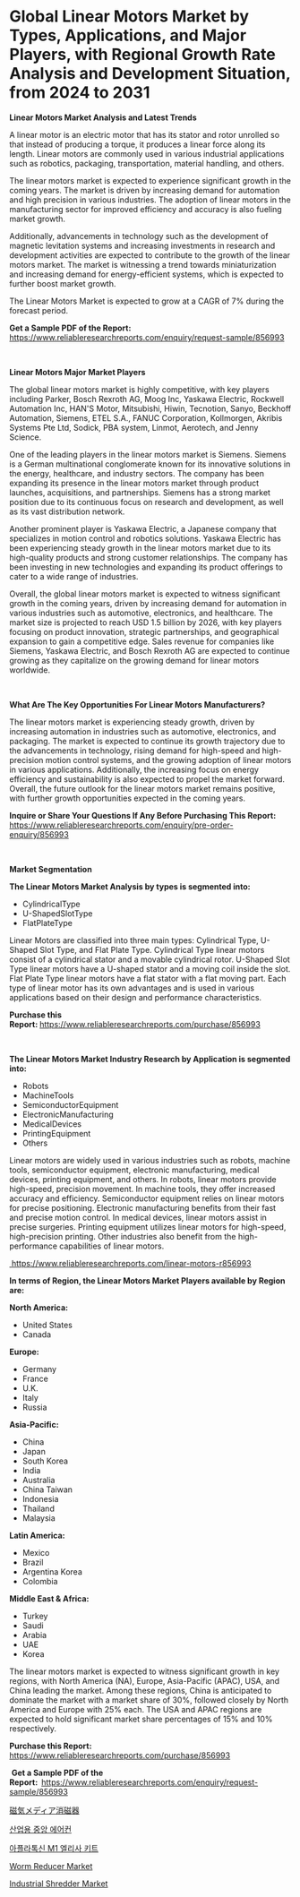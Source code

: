 <p><h1>Global Linear Motors Market by Types, Applications, and Major Players, with Regional Growth Rate Analysis and Development Situation, from 2024 to 2031</h1></p><p><strong>Linear Motors Market Analysis and Latest Trends</strong></p>
<p><p>A linear motor is an electric motor that has its stator and rotor unrolled so that instead of producing a torque, it produces a linear force along its length. Linear motors are commonly used in various industrial applications such as robotics, packaging, transportation, material handling, and others.</p><p>The linear motors market is expected to experience significant growth in the coming years. The market is driven by increasing demand for automation and high precision in various industries. The adoption of linear motors in the manufacturing sector for improved efficiency and accuracy is also fueling market growth.</p><p>Additionally, advancements in technology such as the development of magnetic levitation systems and increasing investments in research and development activities are expected to contribute to the growth of the linear motors market. The market is witnessing a trend towards miniaturization and increasing demand for energy-efficient systems, which is expected to further boost market growth.</p><p>The Linear Motors Market is expected to grow at a CAGR of 7% during the forecast period.</p></p>
<p><strong>Get a Sample PDF of the Report:&nbsp;</strong> <a href="https://www.reliableresearchreports.com/enquiry/request-sample/856993">https://www.reliableresearchreports.com/enquiry/request-sample/856993</a></p>
<p>&nbsp;</p>
<p><strong>Linear Motors Major Market Players</strong></p>
<p><p>The global linear motors market is highly competitive, with key players including Parker, Bosch Rexroth AG, Moog Inc, Yaskawa Electric, Rockwell Automation Inc, HAN'S Motor, Mitsubishi, Hiwin, Tecnotion, Sanyo, Beckhoff Automation, Siemens, ETEL S.A., FANUC Corporation, Kollmorgen, Akribis Systems Pte Ltd, Sodick, PBA system, Linmot, Aerotech, and Jenny Science.</p><p>One of the leading players in the linear motors market is Siemens. Siemens is a German multinational conglomerate known for its innovative solutions in the energy, healthcare, and industry sectors. The company has been expanding its presence in the linear motors market through product launches, acquisitions, and partnerships. Siemens has a strong market position due to its continuous focus on research and development, as well as its vast distribution network.</p><p>Another prominent player is Yaskawa Electric, a Japanese company that specializes in motion control and robotics solutions. Yaskawa Electric has been experiencing steady growth in the linear motors market due to its high-quality products and strong customer relationships. The company has been investing in new technologies and expanding its product offerings to cater to a wide range of industries.</p><p>Overall, the global linear motors market is expected to witness significant growth in the coming years, driven by increasing demand for automation in various industries such as automotive, electronics, and healthcare. The market size is projected to reach USD 1.5 billion by 2026, with key players focusing on product innovation, strategic partnerships, and geographical expansion to gain a competitive edge. Sales revenue for companies like Siemens, Yaskawa Electric, and Bosch Rexroth AG are expected to continue growing as they capitalize on the growing demand for linear motors worldwide.</p></p>
<p>&nbsp;</p>
<p><strong>What Are The Key Opportunities For Linear Motors Manufacturers?</strong></p>
<p><p>The linear motors market is experiencing steady growth, driven by increasing automation in industries such as automotive, electronics, and packaging. The market is expected to continue its growth trajectory due to the advancements in technology, rising demand for high-speed and high-precision motion control systems, and the growing adoption of linear motors in various applications. Additionally, the increasing focus on energy efficiency and sustainability is also expected to propel the market forward. Overall, the future outlook for the linear motors market remains positive, with further growth opportunities expected in the coming years.</p></p>
<p><strong>Inquire or Share Your Questions If Any Before Purchasing This Report:</strong> <a href="https://www.reliableresearchreports.com/enquiry/pre-order-enquiry/856993">https://www.reliableresearchreports.com/enquiry/pre-order-enquiry/856993</a></p>
<p>&nbsp;</p>
<p><strong>Market Segmentation</strong></p>
<p><strong>The Linear Motors Market Analysis by types is segmented into:</strong></p>
<p><ul><li>CylindricalType</li><li>U-ShapedSlotType</li><li>FlatPlateType</li></ul></p>
<p><p>Linear Motors are classified into three main types: Cylindrical Type, U-Shaped Slot Type, and Flat Plate Type. Cylindrical Type linear motors consist of a cylindrical stator and a movable cylindrical rotor. U-Shaped Slot Type linear motors have a U-shaped stator and a moving coil inside the slot. Flat Plate Type linear motors have a flat stator with a flat moving part. Each type of linear motor has its own advantages and is used in various applications based on their design and performance characteristics.</p></p>
<p><strong>Purchase this Report:&nbsp;</strong><a href="https://www.reliableresearchreports.com/purchase/856993">https://www.reliableresearchreports.com/purchase/856993</a></p>
<p>&nbsp;</p>
<p><strong>The Linear Motors Market Industry Research by Application is segmented into:</strong></p>
<p><ul><li>Robots</li><li>MachineTools</li><li>SemiconductorEquipment</li><li>ElectronicManufacturing</li><li>MedicalDevices</li><li>PrintingEquipment</li><li>Others</li></ul></p>
<p><p>Linear motors are widely used in various industries such as robots, machine tools, semiconductor equipment, electronic manufacturing, medical devices, printing equipment, and others. In robots, linear motors provide high-speed, precision movement. In machine tools, they offer increased accuracy and efficiency. Semiconductor equipment relies on linear motors for precise positioning. Electronic manufacturing benefits from their fast and precise motion control. In medical devices, linear motors assist in precise surgeries. Printing equipment utilizes linear motors for high-speed, high-precision printing. Other industries also benefit from the high-performance capabilities of linear motors.</p></p>
<p><a href="https://www.reliableresearchreports.com/linear-motors-r856993">&nbsp;https://www.reliableresearchreports.com/linear-motors-r856993</a></p>
<p><strong>In terms of Region, the Linear Motors Market Players available by Region are:</strong></p>
<p>
    <p> <strong> North America: </strong>
        <ul>
            <li>United States</li>
            <li>Canada</li>
        </ul>
        </p> 
    <p> <strong> Europe: </strong>
        <ul>
            <li>Germany</li>
            <li>France</li>
            <li>U.K.</li>
            <li>Italy</li>
            <li>Russia</li>
        </ul>
        </p> 
    <p> <strong> Asia-Pacific: </strong>
        <ul>
            <li>China</li>
            <li>Japan</li>
            <li>South Korea</li>
            <li>India</li>
            <li>Australia</li>
            <li>China Taiwan</li>
            <li>Indonesia</li>
            <li>Thailand</li>
            <li>Malaysia</li>
        </ul>
        </p> 
    <p> <strong> Latin America: </strong>
        <ul>
            <li>Mexico</li>
            <li>Brazil</li>
            <li>Argentina Korea</li>
            <li>Colombia</li>
        </ul>
        </p> 
    <p> <strong> Middle East & Africa: </strong>
        <ul>
            <li>Turkey</li>
            <li>Saudi</li>
            <li>Arabia</li>
            <li>UAE</li>
            <li>Korea</li>
        </ul>
    </p>
    </p>
<p><p>The linear motors market is expected to witness significant growth in key regions, with North America (NA), Europe, Asia-Pacific (APAC), USA, and China leading the market. Among these regions, China is anticipated to dominate the market with a market share of 30%, followed closely by North America and Europe with 25% each. The USA and APAC regions are expected to hold significant market share percentages of 15% and 10% respectively.</p></p>
<p><strong>Purchase this Report: </strong><a href="https://www.reliableresearchreports.com/purchase/856993">https://www.reliableresearchreports.com/purchase/856993</a></p>
<p>&nbsp;<strong>Get a Sample PDF of the Report:&nbsp;&nbsp;</strong><a href="https://www.reliableresearchreports.com/enquiry/request-sample/856993">https://www.reliableresearchreports.com/enquiry/request-sample/856993</a></p>
<p><strong></strong></p>
<p><p><a href="https://github.com/cbigkbh02719/Market-Research-Report-List-1/blob/main/786175526444.md">磁気メディア消磁器</a></p><p><a href="https://github.com/vskv4779xr1/Market-Research-Report-List-1/blob/main/706499124532.md">산업용 중앙 에어컨</a></p><p><a href="https://medium.com/@kirby6567566/%EC%95%84%ED%94%8C%EB%9D%BC%ED%86%A1%EC%8B%A0-m1-elisa-%ED%82%B7-%EC%8B%9C%EC%9E%A5-%EC%84%B1%EA%B3%B5%EC%A0%81%EC%9D%B8-%EB%B9%84%EC%A6%88%EB%8B%88%EC%8A%A4-%EC%A0%84%EB%9E%B5-%EC%98%88%EC%B8%A1%EC%9D%80-2031%EB%85%84%EA%B9%8C%EC%A7%80%EC%9E%85%EB%8B%88%EB%8B%A4-3883f59954cd">아플라톡신 M1 엘리사 키트</a></p><p><a href="https://github.com/juancolorado15/Market-Research-Report-List-2/blob/main/worm-reducer-market.md">Worm Reducer Market</a></p><p><a href="https://github.com/dx0328/Market-Research-Report-List-2/blob/main/industrial-shredder-market.md">Industrial Shredder Market</a></p></p>